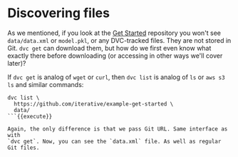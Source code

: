 # Discovering files

As we mentioned, if you look at the
[Get Started](https://github.com/iterative/example-get-started) repository
you won't see `data/data.xml` or `model.pkl`, or any DVC-tracked files. They are
not stored in Git. `dvc get` can download them, but how do we first even know
what exactly there before downloading (or accessing in other ways we'll cover
later)?

If `dvc get` is analog of `wget` or `curl`, then `dvc list` is analog of `ls`
or `aws s3 ls` and similar commands:

```
dvc list \
  https://github.com/iterative/example-get-started \
  data/
```{{execute}}

Again, the only difference is that we pass Git URL. Same interface as with
`dvc get`. Now, you can see the `data.xml` file. As well as regular Git files.
